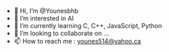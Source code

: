 - 👋 Hi, I’m @Younesbhb
- 👀 I’m interested in AI
- 🌱 I’m currently learning C, C++, JavaScript, Python
- 💞️ I’m looking to collaborate on ...
- 📫 How to reach me : younes514@yahoo.ca

<!---
Younesbhb/Younesbhb is a ✨ special ✨ repository because its `README.md` (this file) appears on your GitHub profile.
You can click the Preview link to take a look at your changes.
--->
